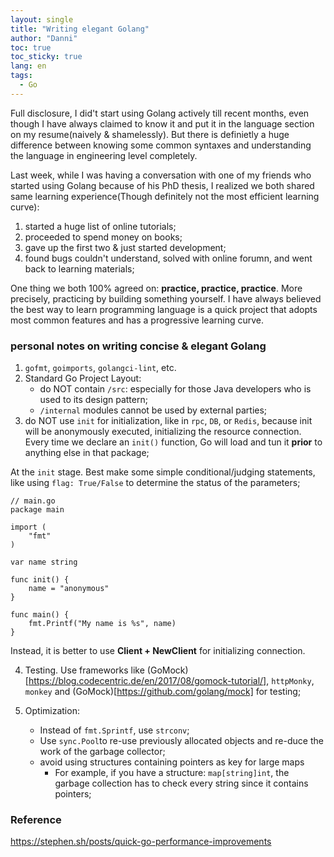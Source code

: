 ```yaml
---
layout: single
title: "Writing elegant Golang"
author: "Danni"
toc: true
toc_sticky: true
lang: en
tags:
  - Go
---
```


Full disclosure, I did't start using Golang actively till recent months, even though I have always claimed to know it and put it in the language section on my resume(naively & shamelessly). But there is definietly a huge difference between knowing some common syntaxes and understanding the language in engineering level completely.

Last week, while I was having a conversation with one of my friends who started using Golang because of his PhD thesis, I realized we both shared same learning experience(Though definitely not the most efficient learning curve):

1. started a huge list of online tutorials;
2. proceeded to spend money on books;
3. gave up the first two & just started development;
4. found bugs couldn't understand, solved with online forumn, and went back to learning materials;

One thing we both 100% agreed on: **practice, practice, practice**. More precisely, practicing by building something yourself. I have always believed the best way to learn programming language is a quick project that adopts most common features and has a progressive learning curve.

### personal notes on writing concise & elegant Golang

1. `gofmt`, `goimports`, `golangci-lint`, etc.
2. Standard Go Project Layout:
    - do NOT contain `/src`: especially for those Java developers who is used to its design pattern;
    - `/internal` modules cannot be used by external parties;
3. do NOT use `init` for initialization, like in `rpc`, `DB`, or `Redis`, because init will be anonymously executed, initializing the resource connection. Every time we declare an `init()` function, Go will load and tun it **prior** to anything else in that package;

At the `init` stage. Best make some simple conditional/judging statements, like using `flag: True/False` to determine the status of the parameters;

```golang
// main.go
package main

import (
    "fmt"
)

var name string

func init() {
    name = "anonymous"
}

func main() {
    fmt.Printf("My name is %s", name)
}
```
Instead, it is better to use **Client + NewClient** for initializing connection.



4. Testing. Use frameworks like (GoMock)[https://blog.codecentric.de/en/2017/08/gomock-tutorial/], `httpMonky`, `monkey` and (GoMock)[https://github.com/golang/mock] for testing;

5. Optimization:
    - Instead of `fmt.Sprintf`, use `strconv`;
    - Use `sync.Pool`to re-use previously allocated objects and re-duce the work of the garbage collector;
    - avoid using structures containing pointers as key for large maps
        - For example, if you have a structure: `map[string]int`, the garbage collection has to check every string since it contains pointers;

### Reference

https://stephen.sh/posts/quick-go-performance-improvements